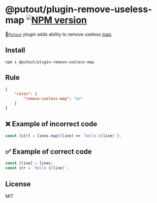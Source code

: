 # @putout/plugin-remove-useless-map [![NPM version][NPMIMGURL]][NPMURL]

[NPMIMGURL]: https://img.shields.io/npm/v/@putout/plugin-remove-useless-map.svg?style=flat&longCache=true
[NPMURL]: https://npmjs.org/package/@putout/plugin-remove-useless-map"npm"

🐊[`Putout`](https://github.com/coderaiser/putout) plugin adds ability to remove useless [map](https://developer.mozilla.org/en-US/docs/Web/JavaScript/Reference/Global_Objects/Array/map).

## Install

```
npm i @putout/plugin-remove-useless-map
```

## Rule

```json
{
    "rules": {
        "remove-useless-map": "on"
    }
}
```

## ❌ Example of incorrect code

```js
const [str] = lines.map((line) => `hello ${line}`);
```

## ✅ Example of correct code

```js
const [line] = lines;
const str = `hello ${line}`;
```

## License

MIT
